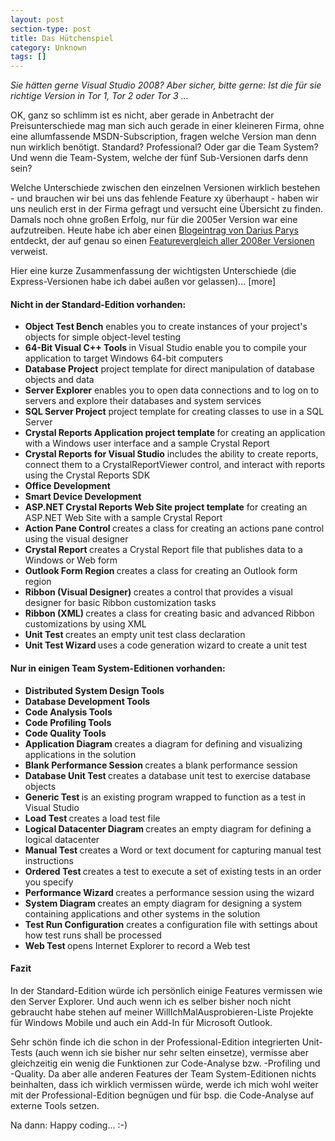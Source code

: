 ```yaml
---
layout: post
section-type: post
title: Das Hütchenspiel
category: Unknown
tags: []
---
```

<p>
<em>Sie h&auml;tten gerne Visual Studio 2008? Aber sicher, bitte gerne: Ist die f&uuml;r sie richtige Version in Tor 1, Tor 2 oder Tor 3 ...</em> 
</p>
<p>
OK, ganz so schlimm ist es nicht, aber gerade in Anbetracht der Preisunterschiede mag man sich auch gerade in einer kleineren Firma, ohne eine allumfassende MSDN-Subscription, fragen welche Version man denn nun wirklich ben&ouml;tigt. Standard? Professional? Oder gar die Team System? Und wenn die Team-System, welche der f&uuml;nf Sub-Versionen darfs denn sein? 
</p>
<p>
Welche Unterschiede zwischen den einzelnen Versionen wirklich bestehen - und brauchen wir bei uns das fehlende Feature xy &uuml;berhaupt - haben wir uns neulich erst in der Firma gefragt und versucht eine &Uuml;bersicht zu finden. Damals noch ohne gro&szlig;en Erfolg, nur f&uuml;r die 2005er Version war eine aufzutreiben. Heute habe ich aber einen <a href="http://blogs.msdn.com/dparys/archive/2008/01/31/welche-visual-studio-2008-version-brauche-ich.aspx" target="_blank">Blogeintrag von Darius Parys</a> entdeckt, der auf genau so einen <a href="http://msdn2.microsoft.com/en-us/vstudio/products/cc149003.aspx" target="_blank">Featurevergleich aller 2008er Versionen</a> verweist. 
</p>
<p>
Hier eine kurze Zusammenfassung der wichtigsten Unterschiede (die Express-Versionen habe ich dabei au&szlig;en vor gelassen)... [more] 
</p>
<h4>Nicht in der Standard-Edition vorhanden:</h4>
<ul>
	<li><strong>Object Test Bench</strong> enables you to create instances of your project&#39;s objects for simple object-level testing</li>
	<li><strong>64-Bit Visual C++ Tools </strong>in Visual Studio enable you to compile your application to target Windows 64-bit computers</li>
	<li><strong>Database Project</strong> project template for direct manipulation of database objects and data</li>
	<li><strong>Server Explorer</strong> enables you to open data connections and to log on to servers and explore their databases and system services</li>
	<li><strong>SQL Server Project</strong> project template for creating classes to use in a SQL Server</li>
	<li><strong>Crystal Reports Application project template </strong>for creating an application with a Windows user interface and a sample Crystal Report</li>
	<li><strong>Crystal Reports for Visual Studio</strong> includes the ability to create reports, connect them to a CrystalReportViewer control, and interact with reports using the Crystal Reports SDK</li>
	<li><strong>Office Development</strong></li>
	<li><strong>Smart Device Development</strong></li>
	<li><strong>ASP.NET Crystal Reports Web Site project template</strong> for creating an ASP.NET Web Site with a sample Crystal Report</li>
	<li><strong>Action Pane Control </strong>creates a class for creating an actions pane control using the visual designer</li>
	<li><strong>Crystal Report </strong>creates a Crystal Report file that publishes data to a Windows or Web form</li>
	<li><strong>Outlook Form Region </strong>creates a class for creating an Outlook form region</li>
	<li><strong>Ribbon (Visual Designer) </strong>creates a control that provides a visual designer for basic Ribbon customization tasks</li>
	<li><strong>Ribbon (XML) </strong>creates a class for creating basic and advanced Ribbon customizations by using XML</li>
	<li><strong>Unit Test </strong>creates an empty unit test class declaration</li>
	<li><strong>Unit Test Wizard </strong>uses a code generation wizard to create a unit test</li>
</ul>
<h4>Nur in einigen Team System-Editionen vorhanden:</h4>
<ul>
	<li><strong>Distributed System Design Tools</strong></li>
	<li><strong>Database Development Tools</strong></li>
	<li><strong>Code Analysis Tools</strong></li>
	<li><strong>Code Profiling Tools</strong></li>
	<li><strong>Code Quality Tools</strong></li>
	<li><strong>Application Diagram </strong>creates a diagram for defining and visualizing applications in the solution</li>
	<li><strong>Blank Performance Session </strong>creates a blank performance session</li>
	<li><strong>Database Unit Test </strong>creates a database unit test to exercise database objects</li>
	<li><strong>Generic Test </strong>is an existing program wrapped to function as a test in Visual Studio</li>
	<li><strong>Load Test </strong>creates a load test file</li>
	<li><strong>Logical Datacenter Diagram </strong>creates an empty diagram for defining a logical datacenter</li>
	<li><strong>Manual Test </strong>creates a Word or text document for capturing manual test instructions</li>
	<li><strong>Ordered Test </strong>creates a test to execute a set of existing tests in an order you specify</li>
	<li><strong>Performance Wizard </strong>creates a performance session using the wizard</li>
	<li><strong>System Diagram </strong>creates an empty diagram for designing a system containing applications and other systems in the solution</li>
	<li><strong>Test Run Configuration</strong> creates a configuration file with settings about how test runs shall be processed</li>
	<li><strong>Web Test </strong>opens Internet Explorer to record a Web test</li>
</ul>
<h4>Fazit</h4>
<p>
In der Standard-Edition w&uuml;rde ich pers&ouml;nlich einige Features vermissen wie den Server Explorer. Und auch wenn ich es selber bisher noch nicht gebraucht habe stehen auf meiner WillIchMalAusprobieren-Liste Projekte f&uuml;r Windows Mobile und auch ein Add-In f&uuml;r Microsoft Outlook. 
</p>
<p>
Sehr sch&ouml;n finde ich die schon in der Professional-Edition integrierten Unit-Tests (auch wenn ich sie bisher nur sehr selten einsetze), vermisse aber gleichzeitig ein wenig die Funktionen zur Code-Analyse bzw. -Profiling und -Quality. Da aber alle anderen Features der Team System-Editionen nichts beinhalten, dass ich wirklich vermissen w&uuml;rde, werde ich mich wohl weiter mit der Professional-Edition begn&uuml;gen und f&uuml;r bsp. die Code-Analyse auf externe Tools setzen. 
</p>
<p>
Na dann: Happy coding... :-) 
</p>
